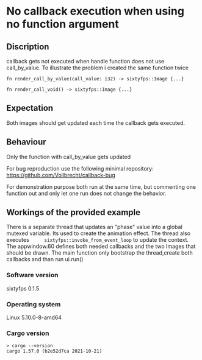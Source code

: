 # No callback execution when using no function argument


## Discription
 callback gets not executed when handle function does not use call_by_value.
To illustrate the problem i created the same function twice
``` 
fn render_call_by_value(call_value: i32) -> sixtyfps::Image {...}

fn render_call_void() -> sixtyfps::Image {...}

```

## Expectation
 Both images should get updated each time the callback gets executed.

## Behaviour
Only the function with call_by_value gets updated

For bug reproduction use the following minimal repository:
https://github.com/Vollbrecht/callback-bug

For demonstration purpose both run at the same time, but commenting one function out and only let one run does not change the behavior.



## Workings of the provided example
There is a separate thread that updates an "phase" value into a global mutexed variable. Its used to create the animation effect. The thread also executes `     sixtyfps::invoke_from_event_loop` to update the context.
The appwindow.60 defines both needed callbacks and the two Images that should be drawn.
The main function only  bootstrap the thread,create both callbacks and than run ui.run()



### Software version

sixtyfps 0.1.5

### Operating system

Linux 5.10.0-8-amd64

### Cargo version
```
> cargo --version 
cargo 1.57.0 (b2e52d7ca 2021-10-21)
```
